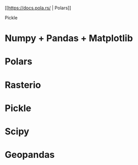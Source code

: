 [[https://docs.pola.rs/ | Polars]]

Pickle

# Numpy + Pandas + Matplotlib


# Polars


# Rasterio


# Pickle


# Scipy


# Geopandas